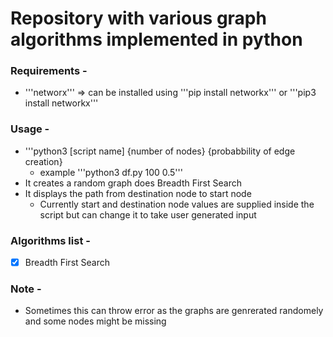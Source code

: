 # Repository with various graph algorithms implemented in python

### Requirements -
  - '''networx''' => can be installed using '''pip install networkx''' or '''pip3 install networkx'''
  
### Usage -
  - '''python3 [script name] {number of nodes} {probabbility of edge creation}
    - example '''python3 df.py 100 0.5'''
  - It creates a random graph does Breadth First Search 
  - It displays the path from destination node to start node
    - Currently start and destination node values are supplied inside the script but can change it to take user generated input
  

### Algorithms list -

- [x] Breadth First Search



### Note -
- Sometimes this can throw error as the graphs are genrerated randomely and some nodes might be missing
